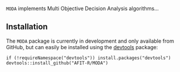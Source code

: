 <!-- README.md is generated from README.Rmd. Please edit that file -->
`MODA` implements Multi Objective Decision Analysis algorithms...

Installation
------------

The `MODA` package is currently in development and only available from GitHub, but can easily be installed using the [devtools](https://cran.r-project.org/web/packages/devtools/index.html) package:

    if (!requireNamespace("devtools")) install.packages("devtools")
    devtools::install_github("AFIT-R/MODA")
